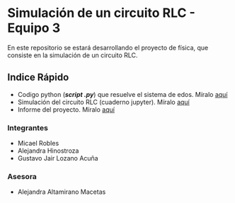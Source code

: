 # Simulación de un circuito RLC - Equipo 3
En este repositorio se estará desarrollando el proyecto de física, que consiste en la simulación de un circuito RLC.


## Indice Rápido
* Codigo python (***script  .py***) que resuelve el sistema de edos. Míralo [aquí](https://github.com/Proyectos-Fisica-20192/Circuitos-RLC/blob/master/code/rlc.py)
* Simulación del circuito RLC (cuaderno jupyter). Míralo [aquí](https://nbviewer.jupyter.org/github/Proyectos-Fisica-20192/Circuitos-RLC/blob/master/code/rlc_circuit_rk4.ipynb)
* Informe del proyecto. Míralo [aquí](https://github.com/Proyectos-Fisica-20192/Circuitos-RLC/tree/master/informe)

### Integrantes
* Micael Robles
* Alejandra Hinostroza
* Gustavo Jair Lozano Acuña

### Asesora
* Alejandra Altamirano Macetas

